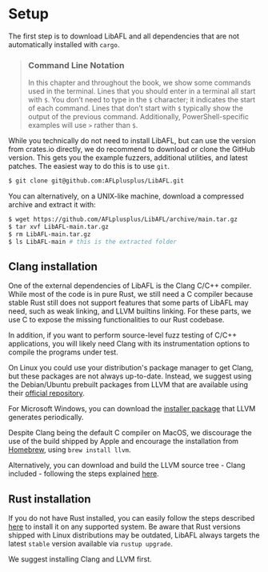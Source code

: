 # Setup

The first step is to download LibAFL and all dependencies that are not automatically installed with `cargo`.

> ### Command Line Notation
>
> In this chapter and throughout the book, we show some commands used in the
> terminal. Lines that you should enter in a terminal all start with `$`. You
> don’t need to type in the `$` character; it indicates the start of each
> command. Lines that don’t start with `$` typically show the output of the
> previous command. Additionally, PowerShell-specific examples will use `>`
> rather than `$`.

While you technically do not need to install LibAFL, but can use the version from crates.io directly, we do recommend to download or clone the GitHub version.
This gets you the example fuzzers, additional utilities, and latest patches.
The easiest way to do this is to use `git`.

```sh
$ git clone git@github.com:AFLplusplus/LibAFL.git
```

You can alternatively, on a UNIX-like machine, download a compressed archive and extract it with:

```sh
$ wget https://github.com/AFLplusplus/LibAFL/archive/main.tar.gz
$ tar xvf LibAFL-main.tar.gz
$ rm LibAFL-main.tar.gz
$ ls LibAFL-main # this is the extracted folder
```

## Clang installation

One of the external dependencies of LibAFL is the Clang C/C++ compiler.
While most of the code is in pure Rust, we still need a C compiler because stable Rust still does not support features that some parts of LibAFL may need, such as weak linking, and LLVM builtins linking.
For these parts, we use C to expose the missing functionalities to our Rust codebase.

In addition, if you want to perform source-level fuzz testing of C/C++ applications,
you will likely need Clang with its instrumentation options to compile the programs
under test.

On Linux you could use your distribution's package manager to get Clang,
but these packages are not always up-to-date.
Instead, we suggest using the Debian/Ubuntu prebuilt packages from LLVM that are available using their [official repository](https://apt.llvm.org/).

For Microsoft Windows, you can download the [installer package](https://llvm.org/builds/) that LLVM generates periodically.

Despite Clang being the default C compiler on MacOS, we discourage the use of the build shipped by Apple and encourage
the installation from [Homebrew](https://brew.sh/), using `brew install llvm`.

Alternatively, you can download and build the LLVM source tree - Clang included - following the steps
explained [here](https://clang.llvm.org/get_started.html).

## Rust installation

If you do not have Rust installed, you can easily follow the steps described [here](https://www.rust-lang.org/tools/install)
to install it on any supported system.
Be aware that Rust versions shipped with Linux distributions may be outdated, LibAFL always targets the latest `stable` version available via `rustup upgrade`.

We suggest installing Clang and LLVM first.
